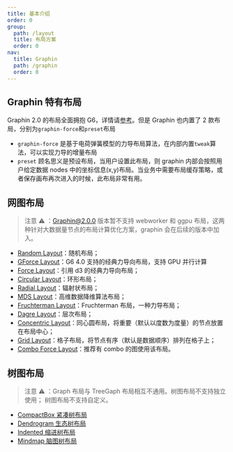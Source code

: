 ```yaml
---
title: 基本介绍
order: 0
group:
  path: /layout
  title: 布局方案
  order: 0
nav:
  title: Graphin
  path: /graphin
  order: 0
---
```


## Graphin 特有布局

Graphin 2.0 的布局全面拥抱 G6，详情请[参考](https://g6.antv.vision/zh/docs/api/graphLayout/guide)。但是 Graphin 也内置了 2 款布局，分别为`graphin-force`和`preset`布局

- `graphin-force` 是基于电荷弹簧模型的力导布局算法，在内部内置`tweak`算法，可以实现力导的增量布局
- `preset` 顾名思义是预设布局，当用户设置此布局，则 graphin 内部会按照用户给定数据 nodes 中的坐标信息(x,y)布局。当业务中需要布局缓存策略，或者保存画布再次进入的时候，此布局非常有用。

## 网图布局

> 注意 ⚠️ ：Graphin@2.0.0 版本暂不支持 webworker 和 ggpu 布局，这两种针对大数据量节点的布局计算优化方案，graphin 会在后续的版本中加入。

- [Random Layout](/https://g6.antv.vision/zh/docs/api/graphLayout/random)：随机布局；
- [GForce Layout](/https://g6.antv.vision/zh/docs/api/graphLayout/gforce)：G6 4.0 支持的经典力导向布局，支持 GPU 并行计算
- [Force Layout](https://g6.antv.vision/zh/docs/api/graphLayout/force)：引用 d3 的经典力导向布局；
- [Circular Layout](https://g6.antv.vision/zh/docs/api/graphLayout/circular)：环形布局；
- [Radial Layout](https://g6.antv.vision/zh/docs/api/graphLayout/radial)：辐射状布局；
- [MDS Layout](https://g6.antv.vision/zh/docs/api/graphLayout/mds)：高维数据降维算法布局；
- [Fruchterman Layout](https://g6.antv.vision/zh/docs/api/graphLayout/fruchterman)：Fruchterman 布局，一种力导布局；
- [Dagre Layout](https://g6.antv.vision/zh/docs/api/graphLayout/dagre)：层次布局；
- [Concentric Layout](https://g6.antv.vision/zh/docs/api/graphLayout/concentric)：同心圆布局，将重要（默认以度数为度量）的节点放置在布局中心；
- [Grid Layout](https://g6.antv.vision/zh/docs/api/graphLayout/grid)：格子布局，将节点有序（默认是数据顺序）排列在格子上；
- [Combo Force Layout](https://g6.antv.vision/zh/docs/api/graphLayout/combo-force)：推荐有 combo 的图使用该布局。

## 树图布局

> 注意 ⚠️ ：Graph 布局与 TreeGaph 布局相互不通用。树图布局不支持独立使用； 树图布局不支持自定义。

- [CompactBox 紧凑树布局](https://g6.antv.vision/zh/docs/api/treeGraphLayout/compactBox)
- [Dendrogram 生态树布局](https://g6.antv.vision/zh/docs/api/treeGraphLayout/dendrogram)
- [Indented 缩进树布局](https://g6.antv.vision/zh/docs/api/treeGraphLayout/indented)
- [Mindmap 脑图树布局](https://g6.antv.vision/zh/docs/api/treeGraphLayout/mindmap)
